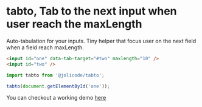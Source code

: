 # tabto, Tab to the next input when user reach the maxLength

Auto-tabulation for your inputs. Tiny helper that focus user on the next field when a field reach maxLength.

```html
<input id="one" data-tab-target="#two" maxlength="10" />
<input id="two" />
```

```javascript
import tabto from '@jolicode/tabto';

tabto(document.getElementById('one'));
```

You can checkout a working demo [here](https://codesandbox.io/s/jj7ojxw4yw)